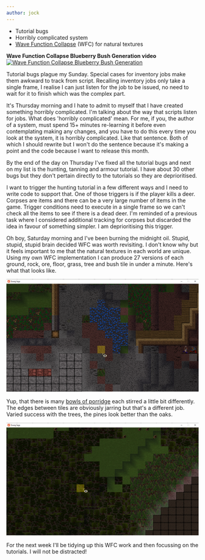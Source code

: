 ```yaml
---
author: jock
---
```

* Tutorial bugs
* Horribly complicated system
* [Wave Function Collapse](https://github.com/mxgmn/WaveFunctionCollapse) (WFC) for natural textures

**Wave Function Collapse Blueberry Bush Generation video**
[![Wave Function Collapse Blueberry Bush Generation](http://img.youtube.com/vi/XMKFfVxuOWg/0.jpg)](https://youtu.be/XMKFfVxuOWg)

Tutorial bugs plague my Sunday. Special cases for inventory jobs make them awkward to track from script. Recalling inventory jobs only take a single frame, I realise I can just listen for the job to be issued, no need to wait for it to finish which was the complex part.

It's Thursday morning and I hate to admit to myself that I have created something horribly complicated. I'm talking about the way that scripts listen for jobs. What does 'horribly complicated' mean. For me, if you, the author of a system, must spend 15+ minutes re-learning it before even contemplating making any changes, and you have to do this every time you look at the system, it is horribly complicated. Like that sentence. Both of which I should rewrite but I won't do the sentence because it's making a point and the code because I want to release this month.

By the end of the day on Thursday I've fixed all the tutorial bugs and next on my list is the hunting, tanning and armour tutorial. I have about 30 other bugs but they don't pertain directly to the tutorials so they are deprioritised.

I want to trigger the hunting tutorial in a few different ways and I need to write code to support that. One of those triggers is if the player kills a deer. Corpses are items and there can be a very large number of items in the game. Trigger conditions need to execute in a single frame so we can't check all the items to see if there is a dead deer. I'm reminded of a previous task where I considered additional tracking for corpses but discarded the idea in favour of something simpler. I am deprioritising this trigger.

Oh boy, Saturday morning and I've been burning the midnight oil. Stupid, stupid, stupid brain decided WFC was worth revisiting. I don't know why but it feels important to me that the natural textures in each world are unique. Using my own WFC implementation I can produce 27 versions of each ground, rock, ore, floor, grass, tree and bush tile in under a minute. Here's what that looks like.

![WFC Natural Tile Variations](/assets/img/WfcTiles.png)
 
Yup, that there is many [bowls of porridge](https://galaxykate0.tumblr.com/post/139774965871/so-you-want-to-build-a-generator) each stirred a little bit differently. The edges between tiles are obviously jarring but that's a different job. Varied success with the trees, the pines look better than the oaks.

![WFC Tree Tile Variations](/assets/img/WfcTrees.png)
 
For the next week I'll be tidying up this WFC work and then focussing on the tutorials. I will not be distracted!
